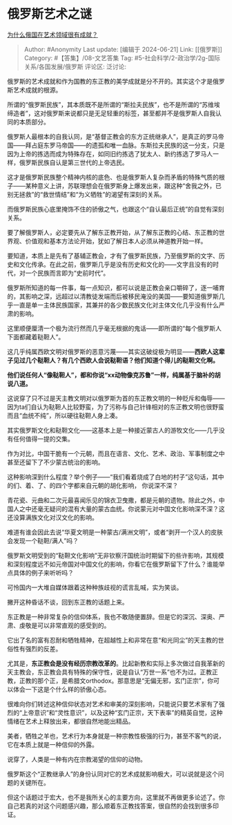 # 俄罗斯艺术之谜
[为什么俄国在艺术领域很有成就？](https://www.zhihu.com/question/317708657/answer/2977792415)

> Author: #Anonymity
> Last update: [编辑于 2024-06-21]
> Link: [[俄罗斯]]
> Category: #【答集】/08-文艺答集
> Tag: #5-社会科学/2-政治学/2g-国际关系/各国发展/俄罗斯
> 评论区:
> 泛讨论:

俄罗斯的艺术成就和作为国教的东正教的美学成就是分不开的。其实这个才是俄罗斯艺术成就的根源。

所谓的“俄罗斯民族”，其本质既不是所谓的“斯拉夫民族”，也不是所谓的“苏维埃缔造者”，这对俄罗斯来说都只是无足轻重的标签，甚至都并不是俄罗斯人自我认同的本质部分。

俄罗斯人最根本的自我认同，是“基督正教会的东方正统继承人”，是真正的罗马帝国——拜占庭东罗马帝国——的遗孤和唯一血脉。东斯拉夫民族的这一分支，只是因为上帝的拣选而成为特殊存在，如同旧约拣选了犹太人、新约拣选了罗马人一样，俄罗斯民族自认是第三世代的上帝选民。

这才是俄罗斯民族整个精神内核的底色、也是俄罗斯人复杂而矛盾的特殊气质的根子——某种意义上讲，苏联理想会在俄罗斯身上爆发出来，跟这种“舍我之外，已别无拯救”的“救世情结”和“为义牺牲”的渴望有深刻的关系。

而俄罗斯民族心底里掩饰不住的骄傲之气，也跟这个“自认最后正统”的自觉有深刻关系。

要了解俄罗斯人，必定要先从了解东正教开始，从了解东正教的心结、东正教的世界观、价值观和基本方法论开始，犹如了解日本人必须从神道教开始一样。

要知道，本质上是先有了基辅正教会，才有了俄罗斯民族，乃至俄罗斯的文字、历史和文化传承。在此之前，俄罗斯几乎是没有历史和文化的——文字且没有的时代，对一个民族而言即为“史前时代”。

俄罗斯所知道的每一件事，每一点知识，都可以说是正教会亲口嚼碎了，逐一哺育的，其影响之深，远超过以清教徒发端而后被移民淹没的美国——要知道俄罗斯几乎一直是单一主体民族国家，其兼并的各少数民族文化对主体文化几乎没有什么严肃的影响。

这里顺便厘清一个极为流行然而几乎毫无根据的鬼话——即所谓的“每个俄罗斯人下面都藏着鞑靼人”。

这几乎纯属西欧文明对俄罗斯的恶意污蔑——其实这破绽极为明显——**西欧人这辈子见过几个鞑靼人？有几个西欧人会说鞑靼语？他们知道个得儿的鞑靼文化啊。**

**他们说任何人“像鞑靼人”，都和你说“xx动物像克苏鲁”一样，纯属基于脑补的胡说八道。**

这说穿了只不过是天主教文明对以俄罗斯为首的东正教文明的一种贬斥和侮辱——因为ta们自认为鞑靼人比较野蛮，为了污称与自己针锋相对的东正教文明也很野蛮而且“血统不纯”，所以硬往鞑靼人身上凑。

其实俄罗斯文化和鞑靼文化——这基本上是一种接近蒙古人的游牧文化——几乎没有任何值得一提的交集。

作为对比，中国干脆有一个元朝，而且在语言、文化、艺术、政治、军事制度之中甚至还留下了不少蒙古统治的影响。

这种影响深到什么程度？举个例子——“我们看着烧成了白地的村子”这句话，其中的们、着、了、的四个字都来自元朝的胡化影响， 你说深不深？

青花瓷、元曲和二次元最喜闻乐见的锦衣卫曳撒，都是元朝的遗物。除此之外，中国人之中还毫无疑问的混有大量的蒙古血统。你说蒙元对中国文化影响深不深？这还没算满族文化对汉文化的影响。

难道有谁会因此去说“华夏文明是一种蒙古/满洲文明”，或者“剥开一个汉人的皮肤会发现一个鞑靼/满人”吗？

俄罗斯文明受到的“鞑靼文化影响”无非钦察汗国统治时期留下的些许影响，其规模和深刻程度远不如元帝国对中国文化的影响，你看它在俄罗斯留下了什么？谁能举点具体的例子来听听吗？

可怜国内一大堆自媒体跟着这种种族歧视的谎言乱喊，实为笑谈。

撇开这种昏话不谈，回到东正教的话题上来。

东正教是一种非常复杂的信仰体系，我也不敢随便置辞。但是它的深沉、深奥、严肃、虔敬是可以非常直观的感受到的。

它出了名的富有忍耐和牺牲精神，在超越性上和非常在意“和光同尘”的天主教的世俗性有强烈的反差。

尤其是，**东正教会是没有经历宗教改革的**。比起新教和实际上多次做过自我革新的天主教会，东正教会具有特殊的保守性，说是自认“万世一系”也不为过。正教正教，正教的那个正，是希腊文orthodox。那意思是“无偏无邪，玄门正宗”，你可以体会一下这是个什么样的骄傲心态。

很难向你们转述这种信仰状态对艺术和审美的深刻影响，只能说只要艺术家有了强烈的“上帝意识”和“灵性意识”，以及这种“玄门正宗，天下表率”的精英自觉，这种情绪在艺术上释放出来，都很自然地能出精品。

美者，牺牲之羊也，艺术行为本身就是一种宗教性极强的行为，甚至不客气的说，它在本质上就是一种信仰的外露。

说穿了，人类是一种有内在宗教渴望的信仰的动物。

俄罗斯这个“正教继承人”的身份认同对它的艺术成就影响极大，可以说就是这个问题的关键所在。

但这个话题过于宏大，也不是我所关心的主要方向，这里就不再做更多论述了。你自己若真的对这个问题感兴趣，那么顺着东正教找答案，很自然的会找到很多印证。
